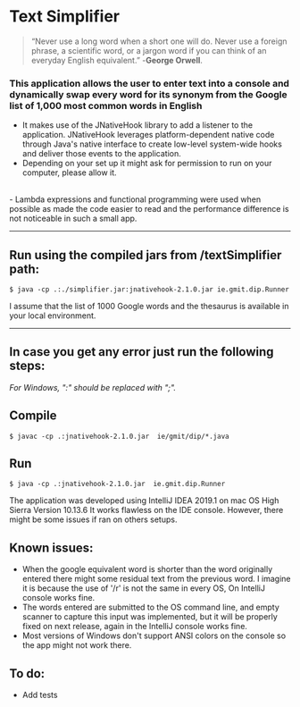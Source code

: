 # Text Simplifier

>“Never use a long word when a short one will do. Never use a foreign phrase, a  scientific word, or a jargon word if you can think of an everyday English equivalent.” 
-**George Orwell**.

### This application allows the user to enter text into a console and dynamically swap every word for its synonym from the Google list of 1,000 most common words in English
- It makes use of the JNativeHook library to add a listener to the application.
JNativeHook leverages platform-dependent native code through Java's native interface to create low-level system-wide hooks and deliver those events to the application.
- Depending on your set up it might ask for permission to run on your computer, please allow it.
<br/>
- Lambda expressions and functional programming were used when possible as made the code easier to read and the performance difference is not noticeable in such a small app.
<br/>

***

## Run using the compiled jars from /textSimplifier path:

```
$ java -cp .:./simplifier.jar:jnativehook-2.1.0.jar ie.gmit.dip.Runner
```
I assume that the list of 1000 Google words and the thesaurus is available in your local environment.
<br/>

***
## In case you get any error just run the following steps:
*For Windows, ":" should be replaced with ";".*
## Compile
```
$ javac -cp .:jnativehook-2.1.0.jar  ie/gmit/dip/*.java
```
## Run
```
$ java -cp .:jnativehook-2.1.0.jar  ie.gmit.dip.Runner
```
The application was developed using IntelliJ IDEA 2019.1 on mac OS High Sierra Version 10.13.6
It works flawless on the IDE console. However, there might be some issues if ran on others setups.

## Known issues:
- When the google equivalent word is shorter than the word originally entered there might some residual text from the previous word. I imagine it is because the use of '/r' is not the same in every OS, On IntelliJ console works fine.
- The words entered are submitted to the OS command line, and empty scanner to capture this input was implemented, but it will be properly fixed on next release, again in the IntelliJ console works fine.
- Most versions of Windows don't support ANSI colors on the console so the app might not work there.

## To do:
-  Add tests